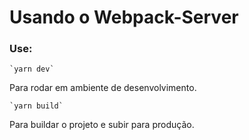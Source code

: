 # Usando o Webpack-Server

### Use: 
    `yarn dev`
Para rodar em ambiente de desenvolvimento.

    `yarn build`
Para buildar o projeto e subir para produção.